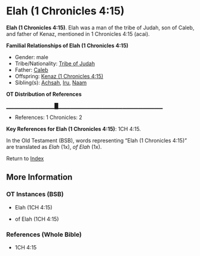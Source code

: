 # Elah (1 Chronicles 4:15)
**Elah (1 Chronicles 4:15)**. 
Elah was a man of the tribe of Judah, son of Caleb, and father of Kenaz, mentioned in 1 Chronicles 4:15 (acai). 




**Familial Relationships of Elah (1 Chronicles 4:15)**


* Gender: male
* Tribe/Nationality: [Tribe of Judah](../../../groups/md/acai/Judah.md)
* Father: [Caleb](Caleb.md)
* Offspring: [Kenaz (1 Chronicles 4:15)](Kenaz.4.md)
* Sibling(s): [Achsah](Achsah.md), [Iru](Iru.md), [Naam](Naam.md)


**OT Distribution of References**

▁▁▁▁▁▁▁▁▁▁▁▁█▁▁▁▁▁▁▁▁▁▁▁▁▁▁▁▁▁▁▁▁▁▁▁▁▁▁
* References: 1 Chronicles: 2



**Key References for Elah (1 Chronicles 4:15)**: 
1CH 4:15. 


In the Old Testament (BSB), words representing “Elah (1 Chronicles 4:15)” are translated as 
*Elah* (1x), *of Elah* (1x). 




Return to [Index](00-Index.md)

## More Information

### OT Instances (BSB)

* Elah (1CH 4:15)

* of Elah (1CH 4:15)



### References (Whole Bible)

* 1CH 4:15



